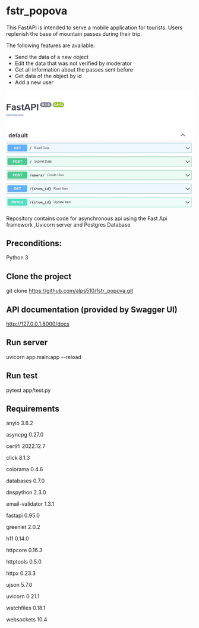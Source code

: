 # fstr_popova
This FastAPI is intended to serve a mobile application for tourists.
Users replenish the base of mountain passes during their trip.

The following features are available:
- Send the data of a new object
- Edit the data that was not verified by moderator
- Get all information about the passes sent before
- Get data of the object by id
- Add a new user

![Image alt](https://github.com/alps510/fstr_popova/raw/refactor/fstr_img.jpg)

Repository contains code for asynchronous api using
the Fast Api framework ,Uvicorn server and Postgres Database
## Preconditions:
Python 3
## Clone the project
git clone https://github.com/alps510/fstr_popova.git
## API documentation (provided by Swagger UI)
http://127.0.0.1:8000/docs
## Run server
uvicorn app.main:app --reload
## Run test
pytest app/test.py
## Requirements
anyio             3.6.2

asyncpg           0.27.0

certifi           2022.12.7

click             8.1.3

colorama          0.4.6

databases         0.7.0

dnspython         2.3.0

email-validator   1.3.1

fastapi           0.95.0

greenlet          2.0.2

h11               0.14.0

httpcore          0.16.3

httptools         0.5.0

httpx             0.23.3

ujson             5.7.0

uvicorn           0.21.1

watchfiles        0.18.1

websockets        10.4

